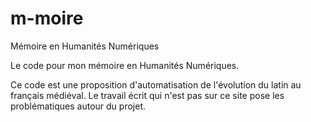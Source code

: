 # m-moire
Mémoire en Humanités Numériques

Le code pour mon mémoire en Humanités Numériques.

Ce code est une proposition d'automatisation de l'évolution du latin au français médiéval. 
Le travail écrit qui n'est pas sur ce site pose les problématiques autour du projet.
